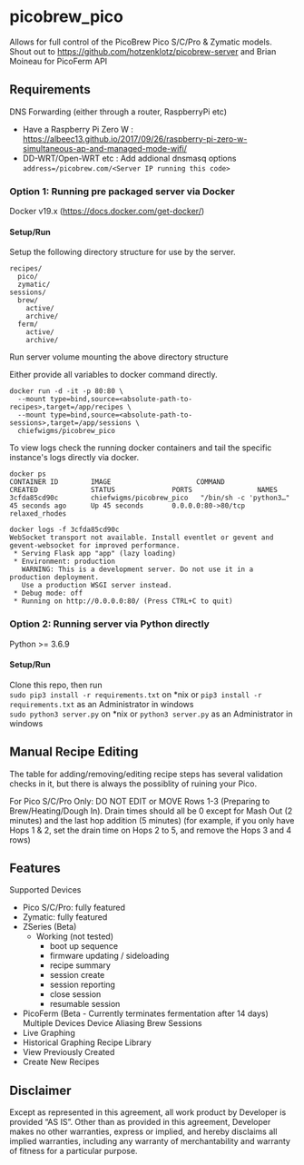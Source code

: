 # picobrew_pico
Allows for full control of the PicoBrew Pico S/C/Pro & Zymatic models.  Shout out to https://github.com/hotzenklotz/picobrew-server and Brian Moineau for PicoFerm API

## Requirements

DNS Forwarding (either through a router, RaspberryPi etc)  
  - Have a Raspberry Pi Zero W : https://albeec13.github.io/2017/09/26/raspberry-pi-zero-w-simultaneous-ap-and-managed-mode-wifi/
  - DD-WRT/Open-WRT etc : Add addional dnsmasq options `address=/picobrew.com/<Server IP running this code>`

### Option 1: Running pre packaged server via Docker
Docker v19.x (https://docs.docker.com/get-docker/)

#### Setup/Run

Setup the following directory structure for use by the server.
```
recipes/
  pico/
  zymatic/
sessions/
  brew/
    active/
    archive/
  ferm/
    active/
    archive/
```

Run server volume mounting the above directory structure

Either provide all variables to docker command directly.

```
docker run -d -it -p 80:80 \
  --mount type=bind,source=<absolute-path-to-recipes>,target=/app/recipes \
  --mount type=bind,source=<absolute-path-to-sessions>,target=/app/sessions \
  chiefwigms/picobrew_pico
```

To view logs check the running docker containers and tail the specific instance's logs directly via docker.

```
docker ps
CONTAINER ID        IMAGE                     COMMAND                  CREATED             STATUS              PORTS                NAMES
3cfda85cd90c        chiefwigms/picobrew_pico   "/bin/sh -c 'python3…"   45 seconds ago      Up 45 seconds       0.0.0.0:80->80/tcp   relaxed_rhodes
```

```
docker logs -f 3cfda85cd90c
WebSocket transport not available. Install eventlet or gevent and gevent-websocket for improved performance.
 * Serving Flask app "app" (lazy loading)
 * Environment: production
   WARNING: This is a development server. Do not use it in a production deployment.
   Use a production WSGI server instead.
 * Debug mode: off
 * Running on http://0.0.0.0:80/ (Press CTRL+C to quit)
```

### Option 2: Running server via Python directly
Python >= 3.6.9  

#### Setup/Run
Clone this repo, then run  
`sudo pip3 install -r requirements.txt` on *nix or `pip3 install -r requirements.txt` as an Administrator in windows  
`sudo python3 server.py` on *nix or `python3 server.py` as an Administrator in windows

## Manual Recipe Editing
The table for adding/removing/editing recipe steps has several validation checks in it, but there is always the possiblity of ruining your Pico.  
  
For Pico S/C/Pro Only: DO NOT EDIT or MOVE Rows 1-3 (Preparing to Brew/Heating/Dough In).  Drain times should all be 0 except for Mash Out (2 minutes) and the last hop addition (5 minutes) (for example, if you only have Hops 1 & 2, set the drain time on Hops 2 to 5, and remove the Hops 3 and 4 rows)

## Features
Supported Devices
 - Pico S/C/Pro: fully featured
 - Zymatic: fully featured
 - ZSeries (Beta)
    - Working (not tested)
      - boot up sequence
      - firmware updating / sideloading
      - recipe summary
      - session create
      - session reporting
      - close session
      - resumable session
 - PicoFerm (Beta - Currently terminates fermentation after 14 days)
Multiple Devices
Device Aliasing 
Brew Sessions
 - Live Graphing
 - Historical Graphing
Recipe Library
 - View Previously Created
 - Create New Recipes

## Disclaimer
Except as represented in this agreement, all work product by Developer is provided ​“AS IS”. Other than as provided in this agreement, Developer makes no other warranties, express or implied, and hereby disclaims all implied warranties, including any warranty of merchantability and warranty of fitness for a particular purpose.
